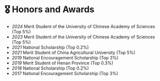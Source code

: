 # 🎖 Honors and Awards
- *2024* Merit Student of the University of Chinese Academy of Sciences (Top 5%)
- *2023* Merit Student of the University of Chinese Academy of Sciences (Top 5%)
- *2021* National Scholarship (Top 0.2%)
- *2021* Merit Student of China Agricultural University (Top 5%)
- *2019* National Encouragement Scholarship (Top 3%)
- *2019* Merit Student of Henan Province (Top 0.3%)
- *2018* National Scholarship (Top 0.2%)
- *2017* National Encouragement Scholarship (Top 3%)